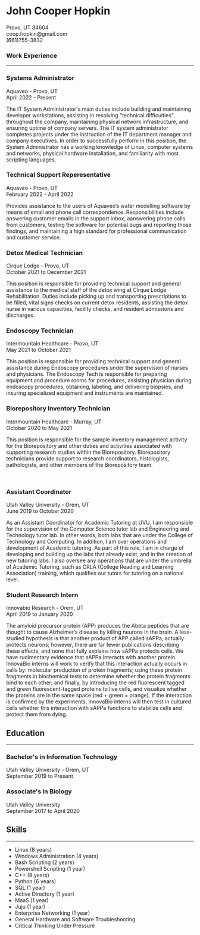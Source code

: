<body>
    <h1>John Cooper Hopkin</h1>
    <p>
        Provo, UT 84604<br>
        coop.hopkin@gmail.com<br>
        (661)755-3832
    </p>
    <h3>Work Experience</h3>
    <hr>
    <h3>Systems Administrator</h3>
    <p>
        Aquaveo - Provo, UT<br>
        April 2022 - Present
    </p>
    <p>
    The IT System Administrator's main duties include building and maintaining developer 
    workstations, assisting in resolving "technical difficulties"
    throughout the company, maintaining physical network infrastructure, and ensuring uptime of 
    company servers. The IT system administrator completes projects under the instruction of the
    IT department manager and company executives. In order to successfully perform in this position, 
    the System Administrator has a working knowledge of Linux, computer systems and networks, 
    physical hardware installation, and familiarity with most scripting languages.
    </p>
    <h3>Technical Support Reperesentative</h3>
    <p>
        Aquaveo - Provo, UT<br>
        February 2022 - April 2022
    </p>
    <p>
        Provides assistance to the users of Aquaveo’s water modelling software by means of email and 
        phone call correspondence. Responsibilities include answering customer emails in the support 
        inbox, aanswering phone calls from customers, testing the software for potential bugs and 
        reporting those findings, and maintaining a high standard for professional communication and 
        customer service.
    </p>
    <h3>Detox Medical Technician</h3>
    <p>
        Cirque Lodge - Provo, UT<br>
        October 2021 to December 2021
    </p>
    <p>
        This position is responsible for providing technical support and general assistance to the medical staff of the detox wing at
        Cirque Lodge Rehabilitation. Duties include picking up and transporting prescriptions to be filled, vital signs checks on current
        detox residents, assisting the detox nurse in various capacities, facility checks, and resident admissions and discharges.
    </p>
    <h3>Endoscopy Technician</h3>
    <p>
        Intermountain Healthcare - Provo, UT<br>
        May 2021 to October 2021
    </p>
    <p>
        This position is responsible for providing technical support and general assistance
        during Endoscopy procedures under the supervision of nurses and physicians. The Endoscopy
        Tech is responsible for preparing equipment and procedure rooms for procedures, assisting
        physician during endoscopy procedures, obtaining, labeling, and delivering biopsies, and
        insuring specialized equipment and instruments are maintained.
    </p>
    <h3>Biorepository Inventory Technician</h3>
    <p>
        Intermountain Healthcare - Murray, UT<br>
        October 2020 to May 2021
    </p>
    <p>
        This position is responsible for the sample inventory management activity for the Biorepository and other duties and activities associated
        with supporting research studies within the Biorepository. Biorepository technicians provide support to research coordinators, histologists,
        pathologists, and other members of the Biorepository team. 
    </p>
    <br>
    <h3>Assistant Coordinator</h3>
    <p>
        Utah Valley University - Orem, UT<br>
        June 2019 to October 2020
    </p>
    <p>
        As an Assistant Coordinator for Academic Tutoring at UVU, I am responsible for the supervision of
        the Computer Science tutor lab and Engineering and Technology tutor lab. In other words, both
        labs that are under the College of Technology and Computing. In addition, I am over operations and
        development of Academic tutoring. As part of this role, I am in charge of developing and building up
        the labs that already exist, and in the creation of new tutoring labs. I also oversee any operations
        that are under the umbrella of Academic Tutoring, such as CRLA (College Reading and Learning
        Association) training, which qualifies our tutors for tutoring on a national level.
    </p>
    <h3>Student Research Intern</h3>
    <p>
        Innovabio Research - Orem, UT<br>
        April 2019 to January 2020
    </p>
    <p>
        The amyloid precursor protein (APP) produces the Abeta peptides that are thought to cause
        Alzheimer’s disease by killing neurons in the brain. A less-studied hypothesis is that another product
        of APP called sAPPa, actually protects neurons; however, there are far fewer publications describing
        these effects, and none that fully explains how sAPPa protects cells. We have rudimentary evidence
        that sAPPa interacts with another protein. InnovaBio interns will work to verify that this interaction
        actually occurs in cells by: molecular production of protein fragments; using these protein fragments
        in biochemical tests to determine whether the protein fragments bind to each other; and finally,
        by introducing the red fluorescent tagged and green fluorescent-tagged proteins to live cells, and
        visualize whether the proteins are in the same space (red + green = orange). If the interaction is
        confirmed by the experiments, InnovaBio interns will then test in cultured cells whether this interaction
        with sAPPa functions to stabilize cells and protect them from dying.
    </p>
    <h2>Education</h2>
    <hr>
    <h3>Bachelor's in Information Technology</h3>
    <p>
        Utah Valley University - Orem, UT<br>
        September 2019 to Present
    </p>
    <h3>Associate's in Biology</h3>
    <p>
        Utah Valley University<br>
        September 2017 to April 2020
    </p>
    <h2>Skills</h2>
    <hr>
    <ul>
        <li>Linux (8 years)</li>
        <li>Windows Administration (4 years)</li>
        <li>Bash Scripting (2 years)</li>
        <li>Powershell Scripting (1 year)</li>
        <li>C++ (8 years)</li>
        <li>Python (6 years)</li>
        <li>SQL (1 year)</li>
        <li>Active Directory (1 year)</li>
        <li>MaaS (1 year)</li>
        <li>Juju (1 year)</li>
        <li>Enterprise Networking (1 year)</li>
        <li>General Hardware and Software Troubleshooting</li>
        <li>Critical Thinking Under Pressure</li>
    </ul>
</body>
